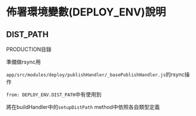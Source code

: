 # 佈署環境變數(DEPLOY_ENV)說明

## DIST_PATH

PRODUCTION目錄

準備做rsync用

`app/src/modules/deploy/publishHandler/_basePublishHandler.js`的rsync操作

`from: DEPLOY_ENV.DIST_PATH`中有使用到

將在buildHandler中的`setupDistPath` method中依照各自類型定義
